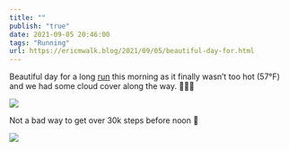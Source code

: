 ```yaml
---
title: ""
publish: "true"
date: 2021-09-05 20:46:00
tags: "Running"
url: https://ericmwalk.blog/2021/09/05/beautiful-day-for.html
---
```


Beautiful day for a long [run](https://www.strava.com/activities/5911553366) this morning as it finally wasn’t too hot (57°F) and we had some cloud cover along the way. 🏃🏻‍♂️

![](https://ericmwalk.blog/uploads/2021/89e9ff6a49.jpg)

Not a bad way to get over 30k steps before noon 🤣

![](https://ericmwalk.blog/uploads/2021/cf3a72df04.jpg)